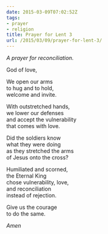 ```yaml
---
date: 2015-03-09T07:02:52Z
tags:
- prayer
- religion
title: Prayer for Lent 3
url: /2015/03/09/prayer-for-lent-3/
---
```


*A prayer for reconciliation.*

God of love,

We open our arms  
to hug and to hold,  
welcome and invite.

With outstretched hands,  
we lower our defenses  
and accept the vulnerability  
that comes with love.

Did the soldiers know  
what they were doing  
as they stretched the arms  
of Jesus onto the cross?

Humiliated and scorned,  
the Eternal King  
chose vulnerability, love,  
and reconciliation  
instead of rejection.

Give us the courage  
to do the same.

*Amen*
